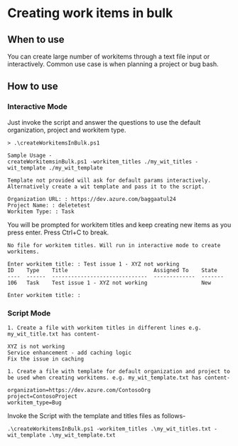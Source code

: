 # Creating work items in bulk

## When to use

You can create large number of workitems through a text file input or interactively. Common use case is when planning a project or bug bash.

## How to use

### Interactive Mode

Just invoke the script and answer the questions to use the default organization, project and workitem type.

```
> .\createWorkitemsInBulk.ps1

Sample Usage -
createWorkitemsinBulk.ps1 -workitem_titles ./my_wit_titles -wit_template ./my_wit_template

Template not provided will ask for default params interactively. Alternatively create a wit template and pass it to the script.

Organization URL: : https://dev.azure.com/baggaatul24
Project Name: : deletetest
Workitem Type: : Task
```

You will be prompted for workitem titles and keep creating new items as you press enter. Press Ctrl+C to break.

```
No file for workitem titles. Will run in interactive mode to create workitems.

Enter workitem title: : Test issue 1 - XYZ not working
ID    Type    Title                           Assigned To    State
----  ------  ------------------------------  -------------  -------
106   Task    Test issue 1 - XYZ not working                 New

Enter workitem title: :
```

### Script Mode

    1. Create a file with workitem titles in different lines e.g. my_wit_title.txt has content-

```
XYZ is not working
Service enhancement - add caching logic
Fix the issue in caching
```

    1. Create a file with template for default organization and project to be used when creating workitems. e.g. my_wit_template.txt has content-

```
organization=https://dev.azure.com/ContosoOrg
project=ContosoProject
workitem_type=Bug
```

Invoke the Script with the template and titles files as follows-

```
.\createWorkitemsInBulk.ps1 -workitem_titles .\my_wit_titles.txt -wit_template .\my_wit_template.txt
```
